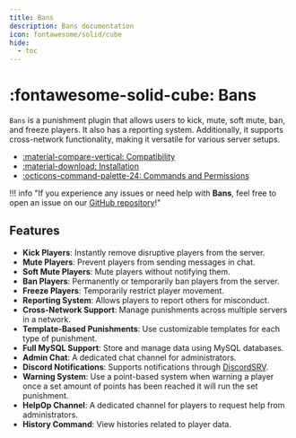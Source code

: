 ```yaml
---
title: Bans
description: Bans documentation
icon: fontawesome/solid/cube
hide:
  - toc
---
```


# :fontawesome-solid-cube: Bans

`Bans` is a punishment plugin that allows users to kick, mute, soft mute, ban, and freeze players. It also has a reporting system. Additionally, it supports cross-network functionality, making it versatile for various server setups.

<div class="grid cards" markdown>

- [:material-compare-vertical: Compatibility](./compatibility/index.md)
- [:material-download: Installation](./installation/index.md)
- [:octicons-command-palette-24: Commands and Permissions](./commands/index.md)

</div>

!!! info "If you experience any issues or need help with **Bans**, feel free to open an issue on our [GitHub repository](https://github.com/kangarko/Bans/issues)!"

## Features

- **Kick Players**: Instantly remove disruptive players from the server.
- **Mute Players**: Prevent players from sending messages in chat.
- **Soft Mute Players**: Mute players without notifying them.
- **Ban Players**: Permanently or temporarily ban players from the server.
- **Freeze Players**: Temporarily restrict player movement.
- **Reporting System**: Allows players to report others for misconduct.
- **Cross-Network Support**: Manage punishments across multiple servers in a network.
- **Template-Based Punishments**: Use customizable templates for each type of punishment.
- **Full MySQL Support**: Store and manage data using MySQL databases.
- **Admin Chat**: A dedicated chat channel for administrators.
- **Discord Notifications**: Supports notifications through [DiscordSRV](https://www.spigotmc.org/resources/discordsrv.18494/).
- **Warning System**: Use a point-based system when warning a player once a set amount of points has been reached it will run the set punishment.
- **HelpOp Channel**: A dedicated channel for players to request help from administrators.
- **History Command**: View histories related to player data.
